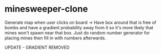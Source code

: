 # minesweeper-clone
Generate map when user clicks on board -> Have box around that is free of bombs and have a gradient probability away from it so it's more likely that mines won't spawn near that box.
Just do random number generator for placing mines then fill in with numbers afterwards.

UPDATE - GRADIENT REMOVED